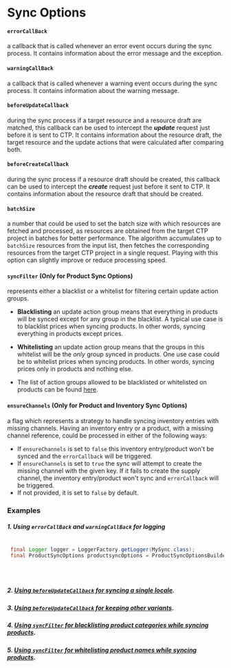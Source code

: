 # Sync Options

#### `errorCallBack`
a callback that is called whenever an error event occurs during the sync process. It contains information about the 
error message and the exception.

#### `warningCallBack` 
a callback that is called whenever a warning event occurs during the sync process. It contains information about the 
warning message.

#### `beforeUpdateCallback`
during the sync process if a target resource and a resource draft are matched, this callback can be used to intercept 
the **_update_** request just before it is sent to CTP. It contains information about the resource draft, the target
resource and the update actions that were calculated after comparing both.  

#### `beforeCreateCallback`
during the sync process if a resource draft should be created, this callback can be used to intercept 
the **_create_** request just before it sent to CTP.  It contains information about the resource draft that should be
created.

#### `batchSize`
a number that could be used to set the batch size with which resources are fetched and processed,
as resources are obtained from the target CTP project in batches for better performance. The algorithm accumulates up to
`batchSize` resources from the input list, then fetches the corresponding resources from the target CTP project
in a single request. Playing with this option can slightly improve or reduce processing speed.

#### `syncFilter` (Only for Product Sync Options)
 represents either a blacklist or a whitelist for filtering certain update action groups. 
  - __Blacklisting__ an update action group means that everything in products will be synced except for any group 
  in the blacklist. A typical use case is to blacklist prices when syncing products. In other words, syncing everything 
  in products except prices. 
  
  - __Whitelisting__ an update action group means that the groups in this whitelist will be the *only* group synced in 
  products. One use case could be to whitelist prices when syncing products. In other words, syncing prices only in 
  products and nothing else.
  
  - The list of action groups allowed to be blacklisted or whitelisted on products can be found [here](/src/main/java/com/commercetools/sync/products/ActionGroup.java). 

#### `ensureChannels` (Only for Product and Inventory Sync Options)
a flag which represents a strategy to handle syncing inventory entries with missing channels.
Having an inventory entry or a product, with a missing channel reference, could be processed in either of the following ways:
- If `ensureChannels` is set to `false` this inventory entry/product won't be synced and the `errorCallback` will be triggered.
- If `ensureChannels` is set to `true` the sync will attempt to create the missing channel with the given key. 
If it fails to create the supply channel, the inventory entry/product won't sync and `errorCallback` will be triggered.
- If not provided, it is set to `false` by default.


### Examples

##### 1. Using `errorCallBack` and `warningCallBack` for logging
```java

 final Logger logger = LoggerFactory.getLogger(MySync.class);
 final ProductSyncOptions productsyncOptions = ProductSyncOptionsBuilder.of(sphereClient)
                                                                        .errorCallBack(logger::error)
                                                                        .warningCallBack(logger::warn)
                                                                        .build();
 ```
##### 2. [Using `beforeUpdateCallback` for syncing a single locale](/src/main/java/com/commercetools/sync/products/templates/beforeupdatecallback/KeepOtherVariantsSync.java).

##### 3. [Using `beforeUpdateCallback` for keeping other variants](/src/main/java/com/commercetools/sync/products/templates/beforeupdatecallback/SyncSingleLocale.java).

##### 4. [Using `syncFilter` for blacklisting product categories while syncing products](/src/integration-test/java/com/commercetools/sync/integration/externalsource/products/ProductSyncFilterIT.java#L142-L143).

##### 5. [Using `syncFilter` for whitelisting product names while syncing products](/src/integration-test/java/com/commercetools/sync/integration/externalsource/products/ProductSyncFilterIT.java#L173).
 
